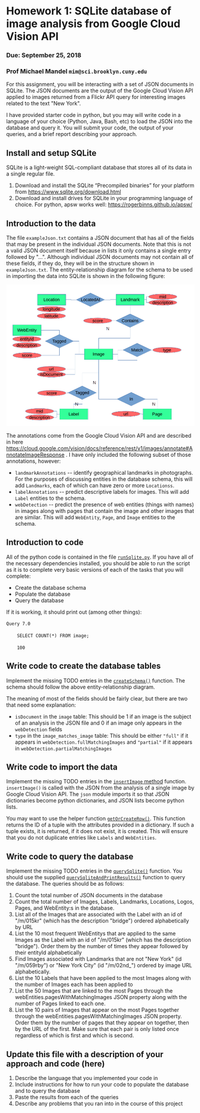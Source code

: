 # Homework 1: SQLite database of image analysis from Google Cloud Vision API
### Due: September 25, 2018
### Prof Michael Mandel `mim@sci.brooklyn.cuny.edu`

For this assignment, you will be interacting with a set of JSON documents in 
SQLite. The JSON documents are the output of the Google Cloud Vision API applied 
to images returned from a Flickr API query for interesting images related
to the text "New York".

I have provided starter code in python, but you may will write code in a language
of your choice (Python, Java, Bash, etc) to load the JSON into the database
and query it. You will submit your code, the output of your queries, and a brief
report describing your approach.

## Install and setup SQLite

SQLite is a light-weight SQL-compliant database that stores all of its data in a
single regular file.

1. Download and install the SQLite “Precompiled binaries” for your platform
   from https://www.sqlite.org/download.html
1. Download and install drives for SQLite in your programming language of
   choice. For python, apsw works well: https://rogerbinns.github.io/apsw/
   
## Introduction to the data

The file `exampleJson.txt` contains
a JSON document that has all of the fields that may be present in the
individual JSON documents. Note that this is not a valid JSON document
itself because in lists it only contains a single entry followed by "...". 
Although individual JSON documents may not contain all of these fields, if
they do, they will be in the structure shown in `exampleJson.txt`. The
entity-relationship diagram for the schema to be used in importing the 
data into SQLite is shown in the following figure:

![Entity-relationship diagram of JSON data](sql.png)

The annotations come from the Google Cloud Vision API and are described in
here https://cloud.google.com/vision/docs/reference/rest/v1/images/annotate#AnnotateImageResponse .
I have only included the following subset of those annotations, however:

 * `landmarkAnnotations` -- identify geographical landmarks in photographs. 
   For the purposes of discussing entities in the database
   schema, this will add `Landmarks`, each of which can have zero or more
   `Locationss`.
 * `labelAnnotations` -- predict descriptive labels for images. This will
   add `Label` entities to the schema.
 * `webDetection` -- predict the presence of web entities (things with
   names) in images along with pages that contain the image and other
   images that are similar. This will add `WebEntity`, `Page`, and `Image`
   entities to the schema.
   
## Introduction to code   

All of the python code is contained in the file [`runSqlite.py`](https://github.com/cisc7610/homework1/blob/master/runSqlite.py).
If you have all of the necessary dependencies installed, you should be able to run the script as it is to 
complete very basic versions of each of the tasks that you will complete: 
 * Create the database schema
 * Populate the database
 * Query the database

If it is working, it should print out (among other things):
```
Query 7.0

    SELECT COUNT(*) FROM image;
    
    100
```

## Write code to create the database tables

Implement the missing TODO entries in the [`createSchema()`](https://github.com/cisc7610/homework1/blob/master/runSqlite.py#L21)
function.  The schema should follow the above entity-relationship diagram.

The meaning of most of the fields should be fairly clear, but there are two that need some explanation:
 * `isDocument` in the `image` table: This should be 1 if an image is the subject of an analysis 
    in the JSON file and 0 if an image only appears in the `webDetection` fields
 * `type` in the `image_matches_image` table: This should be either `"full"` if it appears in 
   `webDetection.fullMatchingImages` and `"partial"` if it appears in `webDetection.partialMatchingImages`


## Write code to import the data

Implement the missing TODO entries in the [`insertImage` method](https://github.com/cisc7610/homework1/blob/master/runSqlite.py#L53)
function.  `insertImage()` is called with the JSON from the analysis of a single image by Google Cloud Vision API.
The `json` module imports it so that JSON dictionaries become python dictionaries, and JSON lists become python lists.

You may want to use the helper function [`getOrCreateRow()`](https://github.com/cisc7610/homework1/blob/master/runSqlite.py#L74).
This function returns the ID of a tuple with the attributes provided in a dictionary.  If such a tuple exists, it is returned,
if it does not exist, it is created.  This will ensure that you do not duplicate entries like `Labels` and `WebEntities`.


## Write code to query the database

Implement the missing TODO entries in the [`querySqlite()`](https://github.com/cisc7610/homework1/blob/master/runSqlite.py#L104) function.
You should use the supplied [`querySqliteAndPrintResults()`](https://github.com/cisc7610/homework1/blob/master/runSqlite.py#L173) function
to query the database.  The queries should be as follows:
 1. Count the total number of JSON documents in the database
 2. Count the total number of Images, Labels, Landmarks,
    Locations, Logos, Pages, and WebEntity:s in the database.
 3. List all of the Images that are associated with the
    Label with an id of "/m/015kr" (which has the description
    "bridge") ordered alphabetically by URL
 4. List the 10 most frequent WebEntitys that are applied
    to the same Images as the Label with an id of "/m/015kr" (which
    has the description "bridge"). Order them by the number of times
    they appear followed by their entityId alphabetically
 5. Find Images associated with Landmarks that are not
    "New York" (id "/m/059rby") or "New York City" (id "/m/02nd_")
    ordered by image URL alphabetically.
 6. List the 10 Labels that have been applied to the most
    Images along with the number of Images each has been applied to
 7. List the 50 Images that are linked to the most Pages
    through the webEntities.pagesWithMatchingImages JSON property
    along with the number of Pages linked to each one.
 8. List the 10 pairs of Images that appear on the most
    Pages together through the webEntities.pagesWithMatchingImages
    JSON property. Order them by the number of pages that they
    appear on together, then by the URL of the first. Make sure that
    each pair is only listed once regardless of which is first and
    which is second.
    

## Update this file with a description of your approach and code (here)

 1. Describe the language that you implemented your code in
 2. Include instructions for how to run your code to populate the database
    and to query the database
 3. Paste the results from each of the queries
 4. Describe any problems that you ran into in the course of this project
